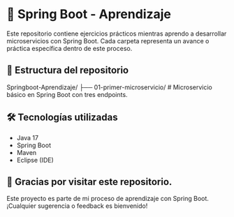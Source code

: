 # 🧠 Spring Boot - Aprendizaje

Este repositorio contiene ejercicios prácticos mientras aprendo a desarrollar microservicios con Spring Boot. Cada carpeta representa un avance o práctica específica dentro de este proceso.

## 📂 Estructura del repositorio

Springboot-Aprendizaje/
├── 01-primer-microservicio/                      # Microservicio básico en Spring Boot con tres endpoints.


## 🛠️ Tecnologías utilizadas

- Java 17
- Spring Boot
- Maven
- Eclipse (IDE)

## 🙏 **Gracias por visitar este repositorio.**  
Este proyecto es parte de mi proceso de aprendizaje con Spring Boot.  
¡Cualquier sugerencia o feedback es bienvenido!
